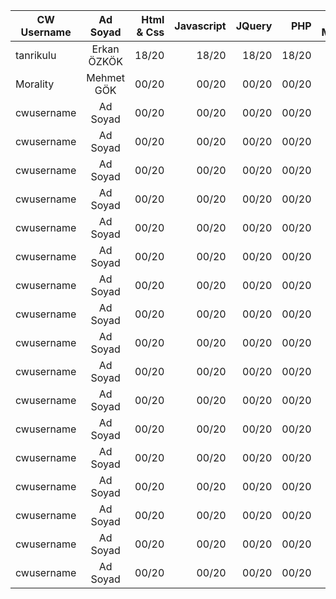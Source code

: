 |  CW Username  |      Ad Soyad      | Html & Css | Javascript |   JQuery  |   PHP   | SQL-MySQL |  Laravel  |
|---------------|:------------------:|-----------:|-----------:|----------:|--------:|----------:|----------:|
| tanrikulu     |  Erkan ÖZKÖK       |   18/20    |   18/20    |   18/20   |  18/20  |   18/20   |   18/20   |
| Morality      | Mehmet GÖK          |   00/20    |   00/20    |   00/20   |  00/20  |   00/20   |   00/20   |
| cwusername    |  Ad Soyad          |   00/20    |   00/20    |   00/20   |  00/20  |   00/20   |   00/20   |
| cwusername    |  Ad Soyad          |   00/20    |   00/20    |   00/20   |  00/20  |   00/20   |   00/20   |
| cwusername    |  Ad Soyad          |   00/20    |   00/20    |   00/20   |  00/20  |   00/20   |   00/20   |
| cwusername    |  Ad Soyad          |   00/20    |   00/20    |   00/20   |  00/20  |   00/20   |   00/20   |
| cwusername    |  Ad Soyad          |   00/20    |   00/20    |   00/20   |  00/20  |   00/20   |   00/20   |
| cwusername    |  Ad Soyad          |   00/20    |   00/20    |   00/20   |  00/20  |   00/20   |   00/20   |
| cwusername    |  Ad Soyad          |   00/20    |   00/20    |   00/20   |  00/20  |   00/20   |   00/20   |
| cwusername    |  Ad Soyad          |   00/20    |   00/20    |   00/20   |  00/20  |   00/20   |   00/20   |
| cwusername    |  Ad Soyad          |   00/20    |   00/20    |   00/20   |  00/20  |   00/20   |   00/20   |
| cwusername    |  Ad Soyad          |   00/20    |   00/20    |   00/20   |  00/20  |   00/20   |   00/20   |
| cwusername    |  Ad Soyad          |   00/20    |   00/20    |   00/20   |  00/20  |   00/20   |   00/20   |
| cwusername    |  Ad Soyad          |   00/20    |   00/20    |   00/20   |  00/20  |   00/20   |   00/20   |
| cwusername    |  Ad Soyad          |   00/20    |   00/20    |   00/20   |  00/20  |   00/20   |   00/20   |
| cwusername    |  Ad Soyad          |   00/20    |   00/20    |   00/20   |  00/20  |   00/20   |   00/20   |
| cwusername    |  Ad Soyad          |   00/20    |   00/20    |   00/20   |  00/20  |   00/20   |   00/20   |
| cwusername    |  Ad Soyad          |   00/20    |   00/20    |   00/20   |  00/20  |   00/20   |   00/20   |
| cwusername    |  Ad Soyad          |   00/20    |   00/20    |   00/20   |  00/20  |   00/20   |   00/20   |
